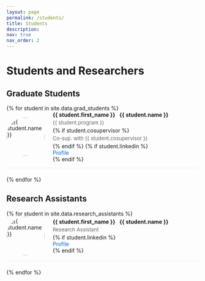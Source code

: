 ```yaml
---
layout: page
permalink: /students/
title: Students
description: 
nav: true
nav_order: 2
---
```


# Students and Researchers

## Graduate Students
<div class="student-section">
  {% for student in site.data.grad_students %}
  <div class="student-row">
    <div class="student-image">
      <img src="../assets/images/students/{{ student.image }}" alt="{{ student.name }}">
    </div>
    <div class="student-info">
      <strong>{{ student.first_name }}</strong> <strong class="student-full-name">{{ student.name }}</strong>
      <div class="student-details">{{ student.program }}</div>
      {% if student.cosupervisor %}
      <div class="student-details">Co-sup. with {{ student.cosupervisor }}</div>
      {% endif %}
      {% if student.linkedin %}
      <div class="student-links">
        <a href="{{ student.linkedin }}" target="_blank">Profile</a>
      </div>
      {% endif %}
    </div>
  </div>
  {% endfor %}
</div>

## Research Assistants
<div class="student-section">
  {% for student in site.data.research_assistants %}
  <div class="student-row">
    <div class="student-image">
      <img src="../assets/images/students/{{ student.image }}" alt="{{ student.name }}">
    </div>
    <div class="student-info">
      <strong>{{ student.first_name }}</strong> <strong class="student-full-name">{{ student.name }}</strong>
      <div class="student-details">Research Assistant</div>
      {% if student.linkedin %}
      <div class="student-links">
        <a href="{{ student.linkedin }}" target="_blank">Profile</a>
      </div>
      {% endif %}
    </div>
  </div>
  {% endfor %}
</div>

<style>
.student-section {
    margin-bottom: 2em;
}

.student-row {
    display: flex;
    align-items: center;
    margin-bottom: 1.5em;
    padding-bottom: 1em;
    border-bottom: 1px solid #eee;
}

.student-image {
    width: 100px;
    height: 100px;
    margin-right: 1.5em;
    flex-shrink: 0;
}

.student-image img {
    width: 100%;
    height: 100%;
    object-fit: cover;
    border-radius: 50%;
}

.student-info {
    flex-grow: 1;
}

.student-full-name {
    margin-left: 0.5em;
}

.student-details {
    color: #666;
    margin: 0.3em 0;
    font-size: 0.95em;
}

.student-links a {
    color: #0366d6;
    text-decoration: none;
}

.student-links a:hover {
    text-decoration: underline;
}
</style> 